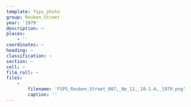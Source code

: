 ```yaml
---
template: fsps_photo
group: Reuben_Street
year: '1979'
description: ~
places:
    - ''
coordinates: ~
heading: ~
classification: ~
section: ~
cell: ~
film_roll: ~
files:
    -
        filename: 'FSPS_Reuben_Street_007,_No_11,_18-1-A,_1979.png'
        caption: ''
---
```

